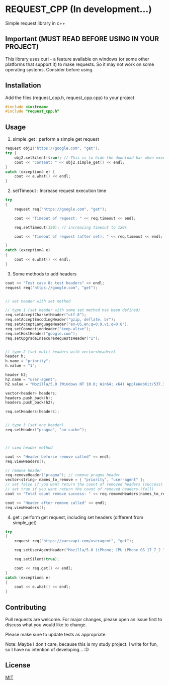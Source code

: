 # REQUEST_CPP (In development...)

Simple request library in c++

## Important (MUST READ BEFORE USING IN YOUR PROJECT)
This library uses curl - a feature available on windows (or some other platforms that support it) to make requests. So it may not work on some operating systems. Consider before using.

## Installation
Add the files (request_cpp.h, request_cpp.cpp) to your project
```cpp
#include <iostream>
#include "request_cpp.h"
```

## Usage
1. simple_get : perform a simple get request
```cpp
request obj2("https://google.com", "get");
try {
	obj2.setSilent(true); // This is to hide the download bar when executing exec curl
	cout << "Content: " << obj2.simple_get() << endl;
}
catch (exception& e) {
	cout << e.what() << endl;
}
```
2. setTimeout : Increase request execution time
```cpp
try
{
	request req("https://google.com", "get");

	cout << "Timeout of request: " << req.timeout << endl;

	req.setTimeout(120); // increasing timeout to 120s

	cout << "Timeout of request (after set): " << req.timeout << endl;

}
catch (exception& e)
{
	cout << e.what() << endl;
}
```
3. Some methods to add headers
```cpp
cout << "Test case 8: test headers" << endl;
request req("https://google.com", "get");


// set header with set method

// type 1 (set header with some set method has been defined)
req.setAcceptCharsetHeader("utf-8");
req.setAcceptEncodingHeader("gzip, deflate, br");
req.setAcceptLanguageHeader("en-US,en;q=0.9,vi;q=0.8");
req.setConnectionHeader("keep-alive");
req.setHostHeader("google.com");
req.setUpgradeInsecureRequestsHeader("1");


// type 2 (set multi headers with vector<header>)
header h;
h.name = "priority";
h.value = "1";

header h2;
h2.name = "user-agent";
h2.value = "Mozilla/5.0 (Windows NT 10.0; Win64; x64) AppleWebKit/537.36 (KHTML, like Gecko) Chrome/131.0.0.0 Safari/537.36 Edg/131.0.0.0";

vector<header> headers;
headers.push_back(h);
headers.push_back(h2);

req.setHeaders(headers);


// type 3 (set one header)
req.setHeader("pragma", "no-cache");



// view header method

cout << "Header beforce remove called" << endl;
req.viewHeaders();

// remove header
req.removeHeader("pragma"); // remove pragma header
vector<string> names_to_remove = { "priority", "user-agent" };
// set false if you want return the count of removed headers (success)
// set true if you want return the count of removed headers (fall) 
cout << "Total count remove success: " << req.removeHeaders(names_to_remove, false) << endl;

cout << "Header after remove called" << endl;
req.viewHeaders();

```
4. get : perform get request, including set headers (different from simple_get)
```cpp
try
{
	request req("https://parseapi.com/useragent", "get");

	req.setUserAgentHeader("Mozilla/5.0 (iPhone; CPU iPhone OS 17_7_2 like Mac OS X) AppleWebKit/605.1.15 (KHTML, like Gecko) Version/17.4.1 Mobile/15E148 Safari/604.1");

	req.setSilent(true);

	cout << req.get() << endl;
}
catch (exception& e)
{
	cout << e.what() << endl;
}
```

## Contributing

Pull requests are welcome. For major changes, please open an issue first
to discuss what you would like to change.

Please make sure to update tests as appropriate.

Note: Maybe I don't care, because this is my study project. I write for fun, so I have no intention of developing... :D

## License

[MIT](https://choosealicense.com/licenses/mit/)
